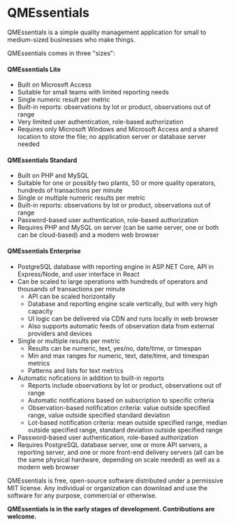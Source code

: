 # QMEssentials
QMEssentials is a simple quality management application for small to medium-sized businesses who make things.

QMEssentials comes in three "sizes":

#### QMEssentials Lite 
* Built on Microsoft Access
* Suitable for small teams with limited reporting needs
* Single numeric result per metric
* Built-in reports: observations by lot or product, observations out of range
* Very limited user authentication, role-based authorization
* Requires only Microsoft Windows and Microsoft Access and a shared location to store the file; no application server or database server needed

#### QMEssentials Standard
* Built on PHP and MySQL
* Suitable for one or possibly two plants, 50 or more quality operators, hundreds of transactions per minute
* Single or multiple numeric results per metric
* Built-in reports: observations by lot or product, observations out of range
* Password-based user authentication, role-based authorization
* Requires PHP and MySQL on server (can be same server, one or both can be cloud-based) and a modern web browser

#### QMEssentials Enterprise
* PostgreSQL database with reporting engine in ASP.NET Core, API in Express/Node, and user interface in React
* Can be scaled to large operations with hundreds of operators and thousands of transactions per minute
  * API can be scaled horizontally
  * Database and reporting engine scale vertically, but with very high capacity
  * UI logic can be delivered via CDN and runs locally in web browser
  * Also supports automatic feeds of observation data from external providers and devices
* Single or multiple results per metric
  * Results can be numeric, text, yes/no, date/time, or timespan
  * Min and max ranges for numeric, text, date/time, and timespan metrics
  * Patterns and lists for text metrics
* Automatic nofications in addition to built-in reports
  * Reports include observations by lot or product, observations out of range
  * Automatic notifications based on subscription to specific criteria
  * Observation-based notification criteria: value outside specified range, value outside specified standard deviation
  * Lot-based notification criteria: mean outside specified range, median outside specified range, standard deviation outside specified range
* Password-based user authentication, role-based authorization
* Requires PostgreSQL database server, one or more API servers, a reporting server, and one or more front-end delivery servers (all can be the same physical hardware, depending on scale needed) as well as a modern web browser

QMEssentials is free, open-source software distributed under a permissive MIT license. Any individual or organization can download and use the software for any purpose, commercial or otherwise.

**QMEssentials is in the early stages of development. Contributions are welcome.**
